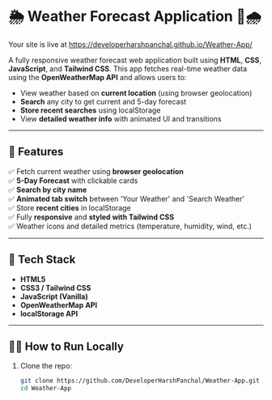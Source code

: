 # 🌦️ Weather Forecast Application 🌈🌧️

Your site is live at https://developerharshpanchal.github.io/Weather-App/ 

A fully responsive weather forecast web application built using **HTML**, **CSS**, **JavaScript**, and **Tailwind CSS**. This app fetches real-time weather data using the **OpenWeatherMap API** and allows users to:

- View weather based on **current location** (using browser geolocation)
- **Search** any city to get current and 5-day forecast
- **Store recent searches** using localStorage
- View **detailed weather info** with animated UI and transitions

---


## 🚀 Features

✅ Fetch current weather using **browser geolocation**  
✅ **5-Day Forecast** with clickable cards  
✅ **Search by city name**  
✅ **Animated tab switch** between 'Your Weather' and 'Search Weather'  
✅ Store **recent cities** in localStorage  
✅ Fully **responsive** and **styled with Tailwind CSS**  
✅ Weather icons and detailed metrics (temperature, humidity, wind, etc.)

---

## 🔧 Tech Stack

- **HTML5**
- **CSS3 / Tailwind CSS**
- **JavaScript (Vanilla)**
- **OpenWeatherMap API**
- **localStorage API**

---

## 🧑‍💻 How to Run Locally

1. Clone the repo:
   ```bash
   git clone https://github.com/DeveloperHarshPanchal/Weather-App.git
   cd Weather-App


